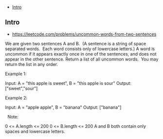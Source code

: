 - [Intro](#intro)

## Intro

- https://leetcode.com/problems/uncommon-words-from-two-sentences

We are given two sentences A and B.  (A sentence is a string of space separated words.  Each word consists only of lowercase letters.)
A word is uncommon if it appears exactly once in one of the sentences, and does not appear in the other sentence.
Return a list of all uncommon words. 
You may return the list in any order.
 



Example 1:

Input: A = "this apple is sweet", B = "this apple is sour"
Output: ["sweet","sour"]


Example 2:

Input: A = "apple apple", B = "banana"
Output: ["banana"]

 
Note:

0 <= A.length <= 200
0 <= B.length <= 200
A and B both contain only spaces and lowercase letters.



